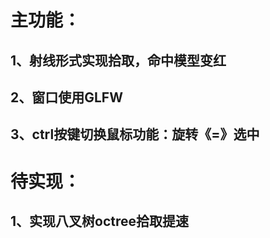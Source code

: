 # 主功能：

## 1、射线形式实现拾取，命中模型变红

## 2、窗口使用GLFW

## 3、ctrl按键切换鼠标功能：旋转《=》选中

# 待实现：

## 1、实现八叉树octree拾取提速
